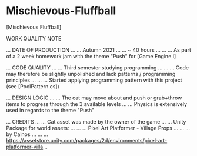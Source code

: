 # Mischievous-Fluffball
[Mischievous Fluffball]

WORK QUALITY NOTE

... DATE OF PRODUCTION
... ... Autumn 2021 
... ... ~ 40 hours
... ... ... As part of a 2 week homework jam with the theme "Push" for [Game Engine I]



... CODE QUALITY
... ... Third semester studying programming
... ... ... Code may therefore be slightly unpolished and lack patterns / programming principles
... ... ... Started applying programming pattern with this project (see [PoolPattern.cs])


... DESIGN LOGIC
... ... The cat may move about and push or grab+throw items to progress through the 3 available levels
... ... Physics is extensively used in regards to the theme "Push"


... CREDITS
... ... Cat asset was made by the owner of the game
... ... Unity Package for world assets:
... ... ... Pixel Art Platformer - Village Props
... ... ... by Cainos
... ... ... https://assetstore.unity.com/packages/2d/environments/pixel-art-platformer-villa...
